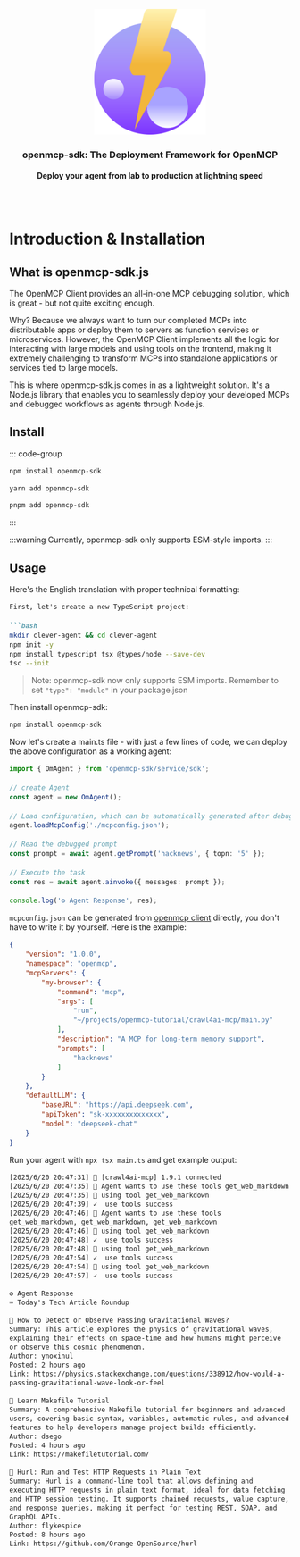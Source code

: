 <div align="center" style="margin-bottom: 30px; border-radius: .5em; border: 1px solid var(--vp-c-brand-2); background-color: var(--vp-bg-brand-2); padding: 30px 10px;">

<img src="/images/icons/openmcp-sdk.svg" width="200px"/>

<h3>openmcp-sdk: The Deployment Framework for OpenMCP</h3>
<h4>Deploy your agent from lab to production at lightning speed</h4>

</div>

# Introduction & Installation

## What is openmcp-sdk.js

The OpenMCP Client provides an all-in-one MCP debugging solution, which is great - but not quite exciting enough.

Why? Because we always want to turn our completed MCPs into distributable apps or deploy them to servers as function services or microservices. However, the OpenMCP Client implements all the logic for interacting with large models and using tools on the frontend, making it extremely challenging to transform MCPs into standalone applications or services tied to large models.

This is where openmcp-sdk.js comes in as a lightweight solution. It's a Node.js library that enables you to seamlessly deploy your developed MCPs and debugged workflows as agents through Node.js.


## Install

::: code-group
```bash [npm]
npm install openmcp-sdk
```

```bash [yarn]
yarn add openmcp-sdk
```

```bash [pnpm]
pnpm add openmcp-sdk
```
:::

:::warning
Currently, openmcp-sdk only supports ESM-style imports.
:::

## Usage

Here's the English translation with proper technical formatting:

```markdown
First, let's create a new TypeScript project:

```bash
mkdir clever-agent && cd clever-agent
npm init -y
npm install typescript tsx @types/node --save-dev
tsc --init
```

> Note: openmcp-sdk now only supports ESM imports. Remember to set `"type": "module"` in your package.json

Then install openmcp-sdk:

```bash
npm install openmcp-sdk
```

Now let's create a main.ts file - with just a few lines of code, we can deploy the above configuration as a working agent:

```typescript
import { OmAgent } from 'openmcp-sdk/service/sdk';

// create Agent
const agent = new OmAgent();
    
// Load configuration, which can be automatically generated after debugging with openmcp client
agent.loadMcpConfig('./mcpconfig.json');

// Read the debugged prompt
const prompt = await agent.getPrompt('hacknews', { topn: '5' });    

// Execute the task
const res = await agent.ainvoke({ messages: prompt });

console.log('⚙️ Agent Response', res);
```

`mcpconfig.json` can be generated from [openmcp client](https://github.com/LSTM-Kirigaya/openmcp-client) directly, you don't have to write it by yourself. Here is the example:

```json
{
    "version": "1.0.0",
    "namespace": "openmcp",
    "mcpServers": {
        "my-browser": {
            "command": "mcp",
            "args": [
                "run",
                "~/projects/openmcp-tutorial/crawl4ai-mcp/main.py"
            ],
            "description": "A MCP for long-term memory support",
            "prompts": [
                "hacknews"
            ]
        }
    },
    "defaultLLM": {
        "baseURL": "https://api.deepseek.com",
        "apiToken": "sk-xxxxxxxxxxxxxx",
        "model": "deepseek-chat"
    }
}
```

Run your agent with `npx tsx main.ts` and get example output:

```
[2025/6/20 20:47:31] 🚀 [crawl4ai-mcp] 1.9.1 connected
[2025/6/20 20:47:35] 🤖 Agent wants to use these tools get_web_markdown
[2025/6/20 20:47:35] 🔧 using tool get_web_markdown
[2025/6/20 20:47:39] ✓  use tools success
[2025/6/20 20:47:46] 🤖 Agent wants to use these tools get_web_markdown, get_web_markdown, get_web_markdown
[2025/6/20 20:47:46] 🔧 using tool get_web_markdown
[2025/6/20 20:47:48] ✓  use tools success
[2025/6/20 20:47:48] 🔧 using tool get_web_markdown
[2025/6/20 20:47:54] ✓  use tools success
[2025/6/20 20:47:54] 🔧 using tool get_web_markdown
[2025/6/20 20:47:57] ✓  use tools success

⚙️ Agent Response
⌨️ Today's Tech Article Roundup

📌 How to Detect or Observe Passing Gravitational Waves?
Summary: This article explores the physics of gravitational waves, explaining their effects on space-time and how humans might perceive or observe this cosmic phenomenon.
Author: ynoxinul
Posted: 2 hours ago
Link: https://physics.stackexchange.com/questions/338912/how-would-a-passing-gravitational-wave-look-or-feel

📌 Learn Makefile Tutorial
Summary: A comprehensive Makefile tutorial for beginners and advanced users, covering basic syntax, variables, automatic rules, and advanced features to help developers manage project builds efficiently.
Author: dsego
Posted: 4 hours ago
Link: https://makefiletutorial.com/

📌 Hurl: Run and Test HTTP Requests in Plain Text
Summary: Hurl is a command-line tool that allows defining and executing HTTP requests in plain text format, ideal for data fetching and HTTP session testing. It supports chained requests, value capture, and response queries, making it perfect for testing REST, SOAP, and GraphQL APIs.
Author: flykespice
Posted: 8 hours ago
Link: https://github.com/Orange-OpenSource/hurl
```
